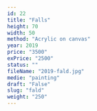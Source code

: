 ```yaml
---
id: 22
title: "Falls"
height: 70
width: 50
method: "Acrylic on canvas"
year: 2019
price: "3500"
exPrice: "2500"
status: ""
fileName: "2019-fald.jpg"
medie: "painting"
draft: "False"
slug: "fald"
weight: "250"
---
```

